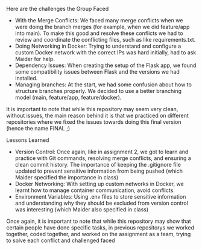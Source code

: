 Here are the challenges the Group Faced

- With the Merge Conflicts: We faced many merge conflicts when we were doing the branch merges (for example, when we did feature/app into main). To make this good and resolve these conflicts we had 
to review and coordinate the conflicting files, such as like requirements.txt.
- Doing Networking in Docker: Trying to understand and configure a custom Docker network with the correct IPs was hard initially, had to ask Maider for help.
- Dependency Issues: When creating the setup of the Flask app, we found some compatibility issues between Flask and the versions we had installed.
- Managing branches: At the start, we had some confusion about how to structure branches properly. We decided to use a better branching model (main, feature/app, feature/docker).

It is important to note that while this repository may seem very clean, without issues, the main reason behind it is that we practiced on different repositories where we fixed the issues towards 
doing this final version (hence the name FINAL ;)

Lessons Learned
- Version Control: Once again, like in assignment 2, we got to learn and practice with Git commands, resolving merge conflicts, and ensuring a clean commit history. The importance of keeping the 
.gitignore file updated to prevent sensitive information from being pushed (which Maider specified the importance in class)
- Docker Networking: With setting up custom networks in Docker, we learnt how to manage container communication, avoid conflicts.
- Environment Variables: Using .env files to store sensitive information and understanding why they should be excluded from version control was interesting (which Maider also specified in class)

Once again, it is important to note that while this repository may show that certain people have done specific tasks, in previous repositorys we worked together, coded together, and worked on the 
assignment as a team, trying to solve each conflict and challenged faced
